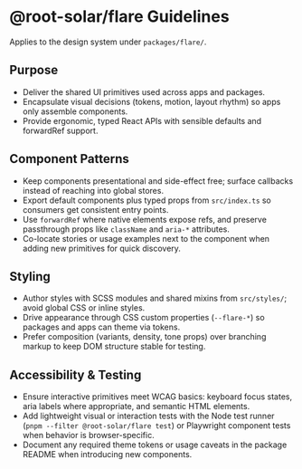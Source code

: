 # @root-solar/flare Guidelines

Applies to the design system under `packages/flare/`.

## Purpose
- Deliver the shared UI primitives used across apps and packages.
- Encapsulate visual decisions (tokens, motion, layout rhythm) so apps only assemble components.
- Provide ergonomic, typed React APIs with sensible defaults and forwardRef support.

## Component Patterns
- Keep components presentational and side-effect free; surface callbacks instead of reaching into global stores.
- Export default components plus typed props from `src/index.ts` so consumers get consistent entry points.
- Use `forwardRef` where native elements expose refs, and preserve passthrough props like `className` and `aria-*` attributes.
- Co-locate stories or usage examples next to the component when adding new primitives for quick discovery.

## Styling
- Author styles with SCSS modules and shared mixins from `src/styles/`; avoid global CSS or inline styles.
- Drive appearance through CSS custom properties (`--flare-*`) so packages and apps can theme via tokens.
- Prefer composition (variants, density, tone props) over branching markup to keep DOM structure stable for testing.

## Accessibility & Testing
- Ensure interactive primitives meet WCAG basics: keyboard focus states, aria labels where appropriate, and semantic HTML elements.
- Add lightweight visual or interaction tests with the Node test runner (`pnpm --filter @root-solar/flare test`) or Playwright component tests when behavior is browser-specific.
- Document any required theme tokens or usage caveats in the package README when introducing new components.
